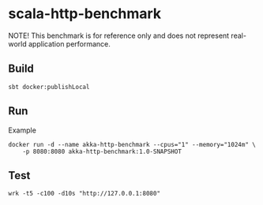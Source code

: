 # scala-http-benchmark

NOTE! This benchmark is for reference only and does not represent real-world application performance.

## Build

```
sbt docker:publishLocal
```

## Run

Example

```
docker run -d --name akka-http-benchmark --cpus="1" --memory="1024m" \
    -p 8080:8080 akka-http-benchmark:1.0-SNAPSHOT
```

## Test

```
wrk -t5 -c100 -d10s "http://127.0.0.1:8080"
```
